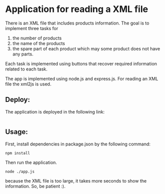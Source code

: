 # Application for reading a XML file

There is an XML file that includes products information.
The goal is to implement three tasks for 
1) the number of products
2) the name of the products
3) the spare part of each product which may some product does not have any parts.
   
Each task is implemented using buttons that recover required information related to each task.

The app is implemented using node.js and express.js. For reading an XML file the xml2js is used.

## Deploy:
The application is deployed in the following link: 
```
```
## Usage: 

First, install dependencies in package.json by the following command:

``` npm install ```

Then run the application.

``` node ./app.js ```

because the XML file is too large, it takes more seconds to show the information. So, be patient :).
